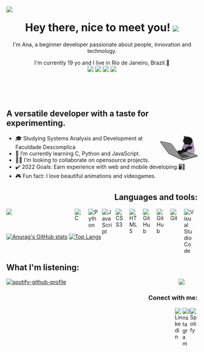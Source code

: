 <img src="http://25.media.tumblr.com/tumblr_m5cyekI7BM1rwcc6bo1_400.gif" align="left" width="30%" />


<h1 align="center">  Hey there, nice to meet you! <img src="https://pokecrime.files.wordpress.com/2015/03/tumblr_static_tumblr_ljwvi13jf81qg0dcvo1_r1_500.gif" align="center" width="4%" /></h1>
<p align="center">I'm Ana, a beginner developer passionate about people, innovation and technology.</p>
<p align="center">I'm currently 19 yo and I live in Rio de Janeiro, Brazil.🥥
  <br>
<img src="https://media0.giphy.com/media/yGhIqFuOx84KY/giphy.gif" width="10%"/>
<img src="https://media0.giphy.com/media/yGhIqFuOx84KY/giphy.gif" width="10%"/>
<img src="https://media0.giphy.com/media/yGhIqFuOx84KY/giphy.gif" width="10%"/>
<img src="https://media0.giphy.com/media/yGhIqFuOx84KY/giphy.gif" width="10%"/>
  </p>
<br>
<br>
<br>


## A versatile developer with a taste for experimenting.

<img src="https://raw.githubusercontent.com/HolyZheng/holyZheng-blog/master/images/coding.gif" align="right" width="20%" />

- 🎓 Studying Systems Analysis and Development at Faculdade Descomplica 
- 🌱 I’m currently learning C, Python and JavaScript.
- 👩‍💻 I’m looking to collaborate on opensource projects.
- ✔️ 2022 Goals: Earn experience with web and mobile developing.🖥️📱
- 🎮 Fun fact: I love beautiful animations and videogames.


<h2  align="right"> Languages and tools: </h2>
<img src="https://gente.globo.com/esports/images/campeonatos.gif" align="left" width="3%" />


<img align="right" alt="Visual Studio Code" width="26px" src="https://cdn.jsdelivr.net/gh/devicons/devicon/icons/vscode/vscode-original.svg" style="padding-right:10px;" />
<img align="right" alt="Git" width="26px" src="https://cdn.jsdelivr.net/gh/devicons/devicon/icons/git/git-original.svg" style="padding-right:10px;" />
<img align="right" alt="GitHub" width="26px" src="https://user-images.githubusercontent.com/3369400/139447912-e0f43f33-6d9f-45f8-be46-2df5bbc91289.png" style="padding-right:10px;" />
<img align="right" alt="GitHub" width="26px" src="https://user-images.githubusercontent.com/3369400/139448065-39a229ba-4b06-434b-bc67-616e2ed80c8f.png" style="padding-right:10px;" />
<img align="right" alt="HTML5" width="26px" src="https://cdn.jsdelivr.net/gh/devicons/devicon/icons/html5/html5-original.svg" style="padding-right:10px;" />
<img align="right" alt="CSS3" width="26px" src="https://cdn.jsdelivr.net/gh/devicons/devicon/icons/css3/css3-original.svg" style="padding-right:10px;" />
<img align="right" alt="JavaScript" width="26px" src="https://cdn.jsdelivr.net/gh/devicons/devicon/icons/javascript/javascript-original.svg" style="padding-right:10px;" />
<img align="right" alt="Python" width="26px" src="https://cdn3.iconfinder.com/data/icons/logos-and-brands-adobe/512/267_Python-512.png" style="padding-right:10px;" />
<img align="right" alt="C" width="26px" src="https://img.icons8.com/color/452/c-programming.png" style="padding-right:10px;" />

<br />
<br />
<br />


[![Anurag's GitHub stats](https://github-readme-stats.vercel.app/api?username=AnaTrechau&show_icons=true&theme=yeblu)](https://github.com/anuraghazra/github-readme-stats)
[![Top Langs](https://github-readme-stats.vercel.app/api/top-langs/?username=AnaTrechau&layout=compact&theme=yeblu)](https://github.com/anuraghazra/github-readme-stats)


<br />

## What I'm listening:
 <img src="http://pa1.narvii.com/6084/d50c59bed043045edb69febc26945574e37dc99b_00.gif" align="right" width="10%" />

[![spotify-github-profile](https://spotify-github-profile.vercel.app/api/view?uid=ana_campbell23&cover_image=true&theme=novatorem&bar_color=275bb0&bar_color_cover=false)](https://github.com/kittinan/spotify-github-profile)

<h3  align="right"> Conect with me: </h3>

[<img align="right" width="20px" alt="Spotify" src="https://cdn-icons-png.flaticon.com/512/174/174872.png">](https://open.spotify.com/user/ana_campbell23)
[<img align="right" width="20px" alt="Instagram" src="https://cdn-icons-png.flaticon.com/512/174/174855.png">](https://instagram.com/ana_trechau)
[<img align="right" width="20px" alt="Linkedin" src="https://cdn-icons-png.flaticon.com/512/174/174857.png">](https://linkedin.com/in/ana-trechau)
